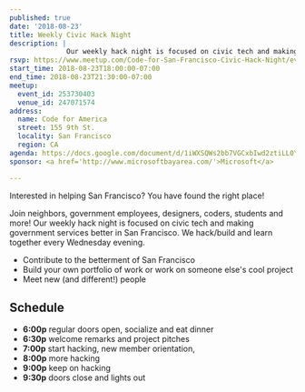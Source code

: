 ```yaml
---
published: true
date: '2018-08-23'
title: Weekly Civic Hack Night
description: |
              Our weekly hack night is focused on civic tech and making government services better in San Francisco.
rsvp: https://www.meetup.com/Code-for-San-Francisco-Civic-Hack-Night/events/253730403/
start_time: 2018-08-23T18:00:00-07:00
end_time: 2018-08-23T21:30:00-07:00
meetup:
  event_id: 253730403
  venue_id: 247071574
address:
  name: Code for America
  street: 155 9th St.
  locality: San Francisco
  region: CA
agenda: https://docs.google.com/document/d/1iWXSQWs2bb7VGCxbIwd2ztiLL0Yw9o8ucWqTB0GKTIk/edit#
sponsor: <a href='http://www.microsoftbayarea.com/'>Microsoft</a>

---
```


Interested in helping San Francisco? You have found the right place!

Join neighbors, government employees, designers, coders, students and more! Our weekly hack night is focused on civic
tech and making government services better in San Francisco. We hack/build and learn together every Wednesday evening.

* Contribute to the betterment of San Francisco
* Build your own portfolio of work or work on someone else's cool project
* Meet new (and different!) people

## Schedule

* **6:00p** regular doors open, socialize and eat dinner
* **6:30p** welcome remarks and project pitches
* **7:00p** start hacking, new member orientation,
* **8:00p** more hacking
* **9:00p** keep on hacking
* **9:30p** doors close and lights out
